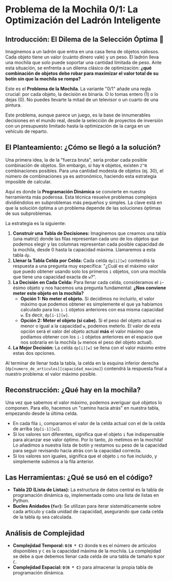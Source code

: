 # Problema de la Mochila 0/1: La Optimización del Ladrón Inteligente

## Introducción: El Dilema de la Selección Óptima 🎒

Imaginemos a un ladrón que entra en una casa llena de objetos valiosos. Cada objeto tiene un valor (cuánto dinero vale) y un peso. El ladrón lleva una mochila que solo puede soportar una cantidad limitada de peso. Ante esta situación, se enfrenta a un dilema clásico de optimización: **¿qué combinación de objetos debe robar para maximizar el valor total de su botín sin que la mochila se rompa?**

Este es el **Problema de la Mochila**. La variante "0/1" añade una regla crucial: por cada objeto, la decisión es binaria. O lo tomas entero (1) o lo dejas (0). No puedes llevarte la mitad de un televisor o un cuarto de una pintura.

Este problema, aunque parece un juego, es la base de innumerables decisiones en el mundo real, desde la selección de proyectos de inversión con un presupuesto limitado hasta la optimización de la carga en un vehículo de reparto.

## El Planteamiento: ¿Cómo se llegó a la solución?

Una primera idea, la de la "fuerza bruta", sería probar cada posible combinación de objetos. Sin embargo, si hay `N` objetos, existen `2^N` combinaciones posibles. Para una cantidad modesta de objetos (ej. 30), el número de combinaciones ya es astronómico, haciendo esta estrategia imposible de calcular.

Aquí es donde la **Programación Dinámica** se convierte en nuestra herramienta más poderosa. Esta técnica resuelve problemas complejos dividiéndolos en subproblemas más pequeños y simples. La clave está en que la solución óptima a un problema depende de las soluciones óptimas de sus subproblemas.

La estrategia es la siguiente:
1.  **Construir una Tabla de Decisiones:** Imaginemos que creamos una tabla (una matriz) donde las filas representan cada uno de los objetos que podemos elegir y las columnas representan cada posible capacidad de la mochila, desde 0 hasta la capacidad máxima. Llamaremos a esta tabla `dp`.
2.  **Llenar la Tabla Celda por Celda:** Cada celda `dp[i][w]` contendrá la respuesta a una pregunta muy específica: "¿Cuál es el máximo valor que puedo obtener usando solo los primeros `i` objetos, con una mochila que tiene una capacidad exacta de `w`?".
3.  **La Decisión en Cada Celda:** Para llenar cada celda, consideramos el `i`-ésimo objeto y nos hacemos una pregunta fundamental: **¿Nos conviene meter este objeto en la mochila?**
    * **Opción 1: No meter el objeto.** Si decidimos no incluirlo, el valor máximo que podemos obtener es simplemente el que ya habíamos calculado para los `i-1` objetos anteriores con esa misma capacidad `w`. Es decir, `dp[i-1][w]`.
    * **Opción 2: Meter el objeto (si cabe).** Si el peso del objeto actual es menor o igual a la capacidad `w`, podemos meterlo. El valor de esta opción será el valor del objeto actual **más** el valor máximo que podíamos obtener con los `i-1` objetos anteriores en el espacio que nos sobraría en la mochila (`w` menos el peso del objeto actual).
4.  **La Mejor Decisión:** La celda `dp[i][w]` se llena con el valor máximo entre estas dos opciones.

Al terminar de llenar toda la tabla, la celda en la esquina inferior derecha (`dp[numero_de_articulos][capacidad_maxima]`) contendrá la respuesta final a nuestro problema: el valor máximo posible.

## Reconstrucción: ¿Qué hay en la mochila?

Una vez que sabemos el valor máximo, podemos averiguar qué objetos lo componen. Para ello, hacemos un "camino hacia atrás" en nuestra tabla, empezando desde la última celda.
* En cada fila `i`, comparamos el valor de la celda actual con el de la celda de arriba (`dp[i-1][w]`).
* Si los valores son diferentes, significa que el objeto `i` fue indispensable para alcanzar ese valor óptimo. Por lo tanto, ¡lo metimos en la mochila! Lo añadimos a nuestra lista de botín y restamos su peso de la capacidad para seguir revisando hacia atrás con la capacidad correcta.
* Si los valores son iguales, significa que el objeto `i` no fue incluido, y simplemente subimos a la fila anterior.

## Las Herramientas: ¿Qué se usó en el código?
* **Tabla 2D (Lista de Listas):** La estructura de datos central es la tabla de programación dinámica `dp`, implementada como una lista de listas en Python.
* **Bucles Anidados (`for`):** Se utilizan para iterar sistemáticamente sobre cada artículo y cada unidad de capacidad, asegurando que cada celda de la tabla `dp` sea calculada.

## Análisis de Complejidad

* **Complejidad Temporal: `O(N * C)`** donde `N` es el número de artículos disponibles y `C` es la capacidad máxima de la mochila. La complejidad se debe a que debemos llenar cada celda de una tabla de tamaño `N` por `C`.
* **Complejidad Espacial: `O(N * C)`** para almacenar la propia tabla de programación dinámica.

